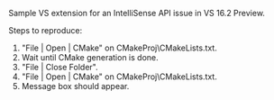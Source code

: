 Sample VS extension for an IntelliSense API issue in VS 16.2 Preview.

Steps to reproduce:
1. "File | Open | CMake" on CMakeProj\CMakeLists.txt.
2. Wait until CMake generation is done.
3. "File | Close Folder".
4. "File | Open | CMake" on CMakeProj\CMakeLists.txt.
5. Message box should appear.